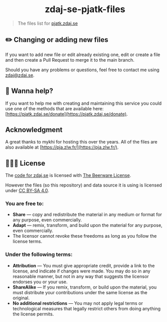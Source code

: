 <h1 align="center">zdaj-se-pjatk-files</h1>

> The files list for [pjatk.zdaj.se](https://pjatk.zdaj.se)

## ✏️ Changing or adding new files

If you want to add new file or edit already existing one, edit or create a file and then create a Pull Request to merge it to the main branch.

Should you have any problems or questions, feel free to contact me using [zdaj@zdaj.se](mailto:zdaj@zdaj.se.).

## 🍻 Wanna help?

If you want to help me with creating and maintaining this service you could use one of the methods that are available here: [https://pjatk.zdaj.se/donate](https://pjatk.zdaj.se/donate).

## Acknowledgment

A great thanks to mykhi for hosting this over the years. All of the files are also available at [https://pja.zlw.fr/](https://pja.zlw.fr/).

## 👮🏻‍♂️ License

The [code for zdaj.se](https://github.com/bibixx/zdaj-se-pjatk) is licensed with [The Beerware License](https://tldrlegal.com/license/beerware-license).

However the files (so this repository) and data source it is using is licensed under [CC BY-SA 4.0](./LICENSE.md).

### You are free to:

- **Share** — copy and redistribute the material in any medium or format for any purpose, even commercially.
- **Adapt** — remix, transform, and build upon the material for any purpose, even commercially.
- The licensor cannot revoke these freedoms as long as you follow the license terms.

### Under the following terms:

- **Attribution** — You must give appropriate credit, provide a link to the license, and indicate if changes were made. You may do so in any reasonable manner, but not in any way that suggests the licensor endorses you or your use.
- **ShareAlike** — If you remix, transform, or build upon the material, you must distribute your contributions under the same license as the original.
- **No additional restrictions** — You may not apply legal terms or technological measures that legally restrict others from doing anything the license permits.
